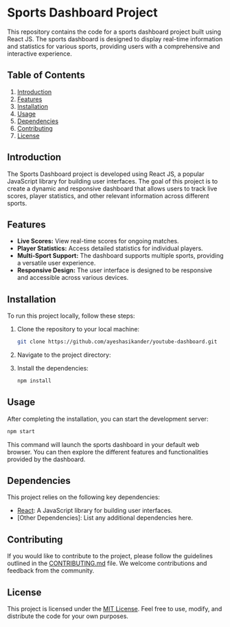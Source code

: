 # Sports Dashboard Project

This repository contains the code for a sports dashboard project built using React JS. The sports dashboard is designed to display real-time information and statistics for various sports, providing users with a comprehensive and interactive experience.

## Table of Contents

1. [Introduction](#introduction)
2. [Features](#features)
3. [Installation](#installation)
4. [Usage](#usage)
5. [Dependencies](#dependencies)
6. [Contributing](#contributing)
7. [License](#license)

## Introduction

The Sports Dashboard project is developed using React JS, a popular JavaScript library for building user interfaces. The goal of this project is to create a dynamic and responsive dashboard that allows users to track live scores, player statistics, and other relevant information across different sports.

## Features

- **Live Scores:** View real-time scores for ongoing matches.
- **Player Statistics:** Access detailed statistics for individual players.
- **Multi-Sport Support:** The dashboard supports multiple sports, providing a versatile user experience.
- **Responsive Design:** The user interface is designed to be responsive and accessible across various devices.

## Installation

To run this project locally, follow these steps:

1. Clone the repository to your local machine:

   ```bash
   git clone https://github.com/ayeshasikander/youtube-dashboard.git
   ```

2. Navigate to the project directory:

3. Install the dependencies:

   ```bash
   npm install
   ```

## Usage

After completing the installation, you can start the development server:

```bash
npm start
```

This command will launch the sports dashboard in your default web browser. You can then explore the different features and functionalities provided by the dashboard.

## Dependencies

This project relies on the following key dependencies:

- [React](https://reactjs.org/): A JavaScript library for building user interfaces.
- [Other Dependencies]: List any additional dependencies here.

## Contributing

If you would like to contribute to the project, please follow the guidelines outlined in the [CONTRIBUTING.md](CONTRIBUTING.md) file. We welcome contributions and feedback from the community.

## License

This project is licensed under the [MIT License](LICENSE). Feel free to use, modify, and distribute the code for your own purposes.

